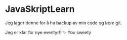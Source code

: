 # JavaSkriptLearn
Jeg lager denne for å ha backup av min code og lære git.


Jeg er klar for nye eventyr!! :sparkles:
 You sweety
